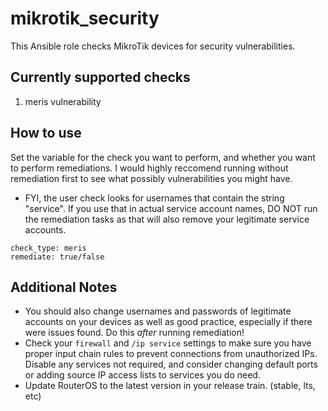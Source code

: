 # mikrotik_security

This Ansible role checks MikroTik devices for security vulnerabilities.

## Currently supported checks
1. meris vulnerability

## How to use
Set the variable for the check you want to perform, and whether you want to perform remediations. I would highly reccomend running without remediation first to see what possibly vulnerabilities you might have.

* FYI, the user check looks for usernames that contain the string "service". If you use that in actual service account names, DO NOT run the remediation tasks as that will also remove your legitimate service accounts.

```
check_type: meris
remediate: true/false
```

## Additional Notes
* You should also change usernames and passwords of legitimate accounts on your devices as well as good practice, especially if there were issues found. Do this *after* running remediation!
* Check your `firewall` and `/ip service` settings to make sure you have proper input chain rules to prevent connections from unauthorized IPs. Disable any services not required, and consider changing default ports or adding source IP access lists to services you do need.
* Update RouterOS to the latest version in your release train. (stable, lts, etc)
